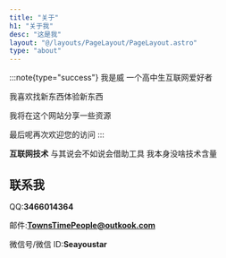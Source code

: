 ```yaml
---
title: "关于"
h1: "关于我"
desc: "这是我"
layout: "@/layouts/PageLayout/PageLayout.astro"
type: "about"
---
```


:::note{type="success"}
我是威 一个高中生互联网爱好者

我喜欢找新东西体验新东西

我将在这个网站分享一些资源

最后呢再次欢迎您的访问
:::

**互联网技术** 与其说会不如说会借助工具 我本身没啥技术含量

## 联系我

QQ:**3466014364**

邮件:**TownsTimePeople@outkook.com**

微信号/微信 ID:**Seayoustar**


